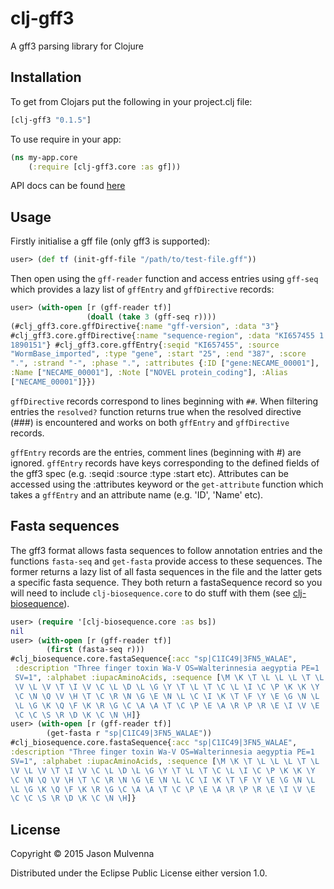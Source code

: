 # clj-gff3

A gff3 parsing library for Clojure

## Installation

To get from Clojars put the following in your project.clj file:

```clojure
[clj-gff3 "0.1.5"]
```

To use require in your app:

```clojure
(ns my-app.core
    (:require [clj-gff3.core :as gf]))
```

API docs can be found [here](http://s312569.github.io/clj-gff3/)

## Usage

Firstly initialise a gff file (only gff3 is supported):

```clojure
user> (def tf (init-gff-file "/path/to/test-file.gff"))
```

Then open using the `gff-reader` function and access entries using
`gff-seq` which provides a lazy list of `gffEntry` and `gffDirective`
records:

```clojure
user> (with-open [r (gff-reader tf)]
                 (doall (take 3 (gff-seq r))))
(#clj_gff3.core.gffDirective{:name "gff-version", :data "3"}
#clj_gff3.core.gffDirective{:name "sequence-region", :data "KI657455 1
1890151"} #clj_gff3.core.gffEntry{:seqid "KI657455", :source
"WormBase_imported", :type "gene", :start "25", :end "387", :score
".", :strand "-", :phase ".", :attributes {:ID ["gene:NECAME_00001"],
:Name ["NECAME_00001"], :Note ["NOVEL protein_coding"], :Alias
["NECAME_00001"]}})
```

`gffDirective` records correspond to lines beginning with `##`. When
filtering entries the `resolved?` function returns true when the
resolved directive (###) is encountered and works on both `gffEntry`
and `gffDirective` records.

`gffEntry` records are the entries, comment lines (beginning with #)
are ignored. `gffEntry` records have keys corresponding to the defined
fields of the gff3 spec (e.g. :seqid :source :type :start
etc). Attributes can be accessed using the :attributes keyword or the
`get-attribute` function which takes a `gffEntry` and an attribute
name (e.g. 'ID', 'Name' etc).

## Fasta sequences

The gff3 format allows fasta sequences to follow annotation entries
and the functions `fasta-seq` and `get-fasta` provide access to these
sequences. The former returns a lazy list of all fasta sequences in
the file and the latter gets a specific fasta sequence. They both
return a fastaSequence record so you will need to include
`clj-biosequence.core` to do stuff with them (see
[clj-biosequence](https://github.com/s312569/clj-biosequence)).

```clojure
user> (require '[clj-biosequence.core :as bs])
nil
user> (with-open [r (gff-reader tf)]
        (first (fasta-seq r)))	
#clj_biosequence.core.fastaSequence{:acc "sp|C1IC49|3FN5_WALAE",
 :description "Three finger toxin Wa-V OS=Walterinnesia aegyptia PE=1
 SV=1", :alphabet :iupacAminoAcids, :sequence [\M \K \T \L \L \L \T \L
 \V \L \V \T \I \V \C \L \D \L \G \Y \T \L \T \C \L \I \C \P \K \K \Y
 \C \N \Q \V \H \T \C \R \N \G \E \N \L \C \I \K \T \F \Y \E \G \N \L
 \L \G \K \Q \F \K \R \G \C \A \A \T \C \P \E \A \R \P \R \E \I \V \E
 \C \C \S \R \D \K \C \N \H]}
user> (with-open [r (gff-reader tf)]
        (get-fasta r "sp|C1IC49|3FN5_WALAE"))
#clj_biosequence.core.fastaSequence{:acc "sp|C1IC49|3FN5_WALAE",
:description "Three finger toxin Wa-V OS=Walterinnesia aegyptia PE=1
SV=1", :alphabet :iupacAminoAcids, :sequence [\M \K \T \L \L \L \T \L
\V \L \V \T \I \V \C \L \D \L \G \Y \T \L \T \C \L \I \C \P \K \K \Y
\C \N \Q \V \H \T \C \R \N \G \E \N \L \C \I \K \T \F \Y \E \G \N \L
\L \G \K \Q \F \K \R \G \C \A \A \T \C \P \E \A \R \P \R \E \I \V \E
\C \C \S \R \D \K \C \N \H]}
```

## License

Copyright © 2015 Jason Mulvenna

Distributed under the Eclipse Public License either version 1.0.
